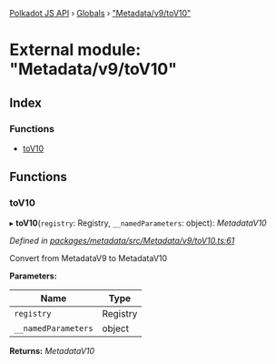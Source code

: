 [Polkadot JS API](../README.md) › [Globals](../globals.md) › ["Metadata/v9/toV10"](_metadata_v9_tov10_.md)

# External module: "Metadata/v9/toV10"

## Index

### Functions

* [toV10](_metadata_v9_tov10_.md#tov10)

## Functions

###  toV10

▸ **toV10**(`registry`: Registry, `__namedParameters`: object): *MetadataV10*

*Defined in [packages/metadata/src/Metadata/v9/toV10.ts:61](https://github.com/polkadot-js/api/blob/c1c537a3b5/packages/metadata/src/Metadata/v9/toV10.ts#L61)*

Convert from MetadataV9 to MetadataV10

**Parameters:**

Name | Type |
------ | ------ |
`registry` | Registry |
`__namedParameters` | object |

**Returns:** *MetadataV10*
